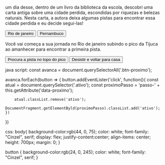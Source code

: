 
<!DOCTYPE html>
<html lang="pt-BR">
<head>
    <meta charset="UTF-8">
    <meta name="viewport" content="width=device-width, initial-scale=1.0">
    <link rel="stylesheet" href="style.css">
    <link rel="preconnect" href="https://fonts.googleapis.com">
    <link rel="preconnect" href="https://fonts.gstatic.com" crossorigin>
    <link href="https://fonts.googleapis.com/css2?family=Cinzel:wght@400..900&display=swap" rel="stylesheet">
    <title>Em busca da cidade perdida</title>
</head>
<body>
    <main>
        <div class="passo ativo" id="passo-0">
            <p>um dia desse, dentro de um livro da biblioteca da escola, descobri uma carta antiga sobre uma cidade perdida, escondidas por riquezas e belezas naturais. Nesta carta, a autora deixa algumas pistas para encontrar essa cidade perdida e eu decide segui-las!</p>
            <button class="btn-proximo" data-proximo="1">Rio de janeiro </button>
            <button class="btn-proximo" data-proximo="2">Pernambuco </button>
        </div>
        <div class="passo" id="passo-0">
            <p>Você vai começa a sua jornada no Rio de janeiro subindo o pico da Tijuca ao amanhecer para encontrar a primeira pista.</p>
            <button class="btn-proximo" data-proximo="3">Procura a pista no topo do pico </button>
            <button class="btn-proximo" data-proximo="4">Desistir e voltar para casa </button>
        </div>
    </main>
    <script src="script.js"></script>
    
</body>
</html>

java script:
const avanca = document.querySelectorAll('.btn-proximo');

avanca.forEach(button => {
    button.addEventLister('click', function(){
        const atual = document.querySelector('.ativo');
        const proximoPasso = 'passo-' + this.getAttribute('data-proximo'); 
    
        atual.classList.remove('ativo');
        DocumentFragment.getElementByld(proximoPasso).classList.add('ativo');
    })
})

css:
body{
    background-color:rgb(44, 0, 75);
    color: white;
    font-family: "Cinzel", serif;
    display: flex;
    justify-content:center;
    align-items: center;
    height: 700px;
    margin: 0;
}

button {
    background-color:rgb(24, 0, 245);
    color: white;
    font-family: "Cinzel", serif;
}







